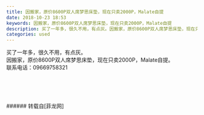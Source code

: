 ```yaml
---
title: 因搬家，原价8600P双人席梦思床垫，现在只卖2000P，Malate自提
date: 2018-10-23 18:53
keywords: 因搬家，原价8600P双人席梦思床垫，现在只卖2000P，Malate自提
description: 买了一年多，很久不用，有点灰。因搬家，原价8600P双人席梦思床垫，现在只卖2000P，Malate自提。联系电话：09669758321
categories: used
---
```

<td class="t_f" id="postmessage_2149134">

买了一年多，很久不用，有点灰。<br/>
因搬家，原价8600P双人席梦思床垫，现在只卖2000P，Malate自提。<br/>
联系电话：09669758321<br/>
<br/>
<img alt="" border="0" class="zoom" data-cf-modified-b1266c5c2cf1ab6ae6af6c81-="" file="http://www.flw.ph/data/appbyme/upload/image/201810/23/v7U4GBASM7aX.jpg" id="aimg_DiUiA" lazyloadthumb="1" onclick="" onmouseover="" src="http://www.flw.ph/data/appbyme/upload/image/201810/23/v7U4GBASM7aX.jpg"/><br/>
<br/>
<img alt="" border="0" class="zoom" data-cf-modified-b1266c5c2cf1ab6ae6af6c81-="" file="http://www.flw.ph/data/appbyme/upload/image/201810/23/S6vk1B14YjDb.jpg" id="aimg_vqAcn" lazyloadthumb="1" onclick="" onmouseover="" src="http://www.flw.ph/data/appbyme/upload/image/201810/23/S6vk1B14YjDb.jpg"/><br/>
<br/>
<img alt="" border="0" class="zoom" data-cf-modified-b1266c5c2cf1ab6ae6af6c81-="" file="http://www.flw.ph/data/appbyme/upload/image/201810/23/rtidWdR7Ma9g.jpg" id="aimg_zVpZ0" lazyloadthumb="1" onclick="" onmouseover="" src="http://www.flw.ph/data/appbyme/upload/image/201810/23/rtidWdR7Ma9g.jpg"/><br/>
<br/>
</td>
###### 转载自[菲龙网]